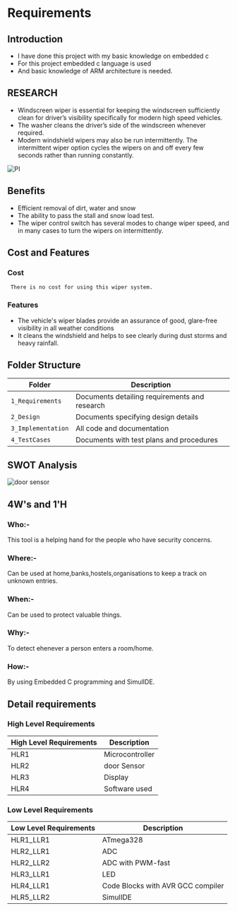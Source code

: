 # Requirements

## Introduction
* I have done this project with my basic knowledge on embedded c 
* For this project embedded c language is used 
* And basic knowledge of ARM architecture  is needed.
## RESEARCH

- Windscreen wiper is essential for keeping the windscreen sufficiently clean for driver’s visibility specifically for modern high speed vehicles. 
- The washer cleans the driver’s side of the windscreen whenever required.
- Modern windshield wipers may also be run intermittently. The intermittent wiper option cycles the wipers on and off every few seconds rather than running constantly.

![PI](https://user-images.githubusercontent.com/80033796/167176901-c5de4faa-dad3-4936-9e9f-45dc2dba2135.jpg)
## Benefits

- Efficient removal of dirt, water and snow
- The ability to pass the stall and snow load test.
- The wiper control switch has several modes to change wiper speed, and in many cases to turn the wipers on intermittently.
    
 ## Cost and Features
 ### Cost
     There is no cost for using this wiper system.
 ### Features
 * The vehicle's wiper blades provide an assurance of good, glare-free visibility in all weather conditions
 * It cleans the windshield and helps to see clearly during dust storms and heavy rainfall. 

## Folder Structure
|Folder             | Description |
|-------------------| -----------------------------------------|
| `1_Requirements`   | Documents detailing requirements and research|
| `2_Design`         | Documents specifying design details|
| `3_Implementation` | All code and documentation|
| `4_TestCases`      | Documents with test plans and procedures

## SWOT Analysis

![door sensor](https://user-images.githubusercontent.com/80033796/164544892-334a1838-f432-407e-a205-eb1bc3b99512.png)

## 4W's and 1'H

 ### Who:- 
   This tool is a helping hand for the people who have security concerns.
 ### Where:-
   Can be used at home,banks,hostels,organisations to keep a track on unknown entries.
 ### When:-
   Can be used to protect valuable things.
 ### Why:-
   To detect ehenever a person enters a room/home.
 ### How:-
   By using Embedded C programming and SimulIDE.


## Detail requirements
### High Level Requirements
| High Level Requirements      | Description |
| ----------- | ----------- |
| HLR1      | Microcontroller   |
| HLR2   | door Sensor|
| HLR3  | Display|
| HLR4   | Software used|

### Low Level Requirements
| Low Level Requirements      | Description |
| ----------- | ----------- |
| HLR1_LLR1   | ATmega328     |
| HLR2_LLR1   |  ADC|
| HLR2_LLR2   | ADC with PWM-fast|
| HLR3_LLR1   |LED|
| HLR4_LLR1   | Code Blocks with AVR GCC compiler |
| HLR5_LLR2   | SimulIDE |


